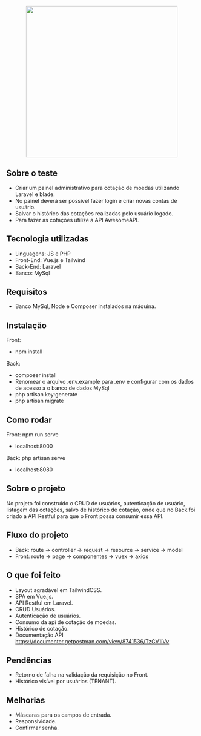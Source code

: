 <p align="center"><a href="https://www.mawapost.com/" target="_blank"><img src="https://www.mawapost.com/wp-content/uploads/2021/03/Logo-Mawa-5.png" width="400"></a></p>

## Sobre o teste

* Criar um painel administrativo para cotação de moedas utilizando Laravel e blade. 
* No painel deverá ser possível fazer login e criar novas contas de usuário.
* Salvar o histórico das cotações realizadas pelo usuário logado.
* Para fazer as cotações utilize a API AwesomeAPI.


## Tecnologia utilizadas

- Linguagens: JS e PHP
- Front-End: Vue.js e Tailwind
- Back-End: Laravel
- Banco: MySql

## Requisitos

- Banco MySql, Node e Composer instalados na máquina.

## Instalação

Front: 
- npm install

Back:
- composer install
- Renomear o arquivo .env.example para .env e configurar com os dados de acesso a o banco de dados MySql
- php artisan key:generate
- php artisan migrate

## Como rodar

Front: npm run serve
- localhost:8000

Back: php artisan serve
- localhost:8080

## Sobre o projeto

No projeto foi construído o CRUD de usuários, autenticação de usuário, listagem das cotações, salvo de histórico de cotação, onde que no Back foi criado a API Restful para que o Front possa consumir essa API.

## Fluxo do projeto

- Back: route -> controller -> request -> resource -> service -> model
- Front: route -> page -> componentes -> vuex -> axios

## O que foi feito

- Layout agradável em TailwindCSS.
- SPA em Vue.js.
- API Restful em Laravel.
- CRUD Usuários.
- Autenticação de usuários.
- Consumo da api de cotação de moedas.
- Histórico de cotação.
- Documentação API <a href="https://documenter.getpostman.com/view/8741536/TzCV1iVv">https://documenter.getpostman.com/view/8741536/TzCV1iVv</a>

## Pendências

- Retorno de falha na validação da requisição no Front.
- Histórico visível por usuários (TENANT).

## Melhorias

- Máscaras para os campos de entrada.
- Responsividade.
- Confirmar senha.


